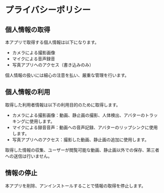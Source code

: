 # プライバシーポリシー
## 個人情報の取得
本アプリで取得する個人情報は以下になります。

- カメラによる撮影画像
- マイクによる音声録音
- 写真アプリへのアクセス（書き込みのみ）
 
個人情報の扱いには細心の注意を払い、厳重な管理を行います。

## 個人情報の利用
取得した利用者情報は以下の利用目的のために取得します。

- カメラによる撮影画像：動画、静止画の撮影、人体検出、アバターのトラッキングに使用します。
- マイクによる録音音声：動画への音声記録、アバターのリップシンクに使用します。
- 写真アプリへのアクセス：撮影した動画、静止画の追加に使用します。

取得した情報の収集、ユーザーが閲覧可能な動画、静止画以外での保存、第三者への送信は行いません。

## 情報の停止
本アプリを削除、アンインストールすることで情報の取得を停止します。
